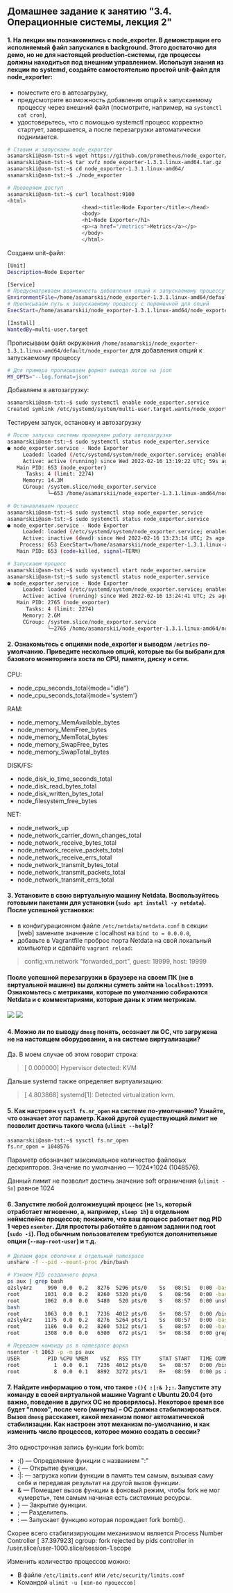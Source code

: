 ## Домашнее задание к занятию "3.4. Операционные системы, лекция 2"

#### 1. На лекции мы познакомились с node_exporter. В демонстрации его исполняемый файл запускался в background. Этого достаточно для демо, но не для настоящей production-системы, где процессы должны находиться под внешним управлением. Используя знания из лекции по systemd, создайте самостоятельно простой unit-файл для node_exporter:
- поместите его в автозагрузку,
- предусмотрите возможность добавления опций к запускаемому процессу через внешний файл (посмотрите, например, на `systemctl cat cron`),
- удостоверьтесь, что с помощью systemctl процесс корректно стартует, завершается, а после перезагрузки автоматически поднимается.

```bash
# Ставим и запускаем node_exporter
asamarskii@asm-tst:~$ wget https://github.com/prometheus/node_exporter/releases/download/v1.3.1/node_exporter-1.3.1.linux-amd64.tar.gz
asamarskii@asm-tst:~$ tar xvfz node_exporter-1.3.1.linux-amd64.tar.gz
asamarskii@asm-tst:~$ cd node_exporter-1.3.1.linux-amd64/
asamarskii@asm-tst:~$ ./node_exporter

# Проверяем доступ
asamarskii@asm-tst:~$ curl localhost:9100
<html>
                        <head><title>Node Exporter</title></head>
                        <body>
                        <h1>Node Exporter</h1>
                        <p><a href="/metrics">Metrics</a></p>
                        </body>
                        </html>
```

Создаем unit-файл:

```bash
[Unit]
Description=Node Exporter

[Service]
# Предусматриваем возможность добавления опций к запускаемому процессу через внешний файл
EnvironmentFile=/home/asamarskii/node_exporter-1.3.1.linux-amd64/default/node_exporter
# Прописываем путь к запускаемому процессу с переменной для опций
ExecStart=/home/asamarskii/node_exporter-1.3.1.linux-amd64/node_exporter $MY_OPTS

[Install]
WantedBy=multi-user.target
```
Прописываем файл окружения `/home/asamarskii/node_exporter-1.3.1.linux-amd64/default/node_exporter` для добавления опций к запускаемому процессу

```bash
# Для примера прописываем формат вывода логов на json
MY_OPTS="--log.format=json"
```

Добавляем в автозагрузку:

```bash
asamarskii@asm-tst:~$ sudo systemctl enable node_exporter.service
Created symlink /etc/systemd/system/multi-user.target.wants/node_exporter.service → /etc/systemd/system/node_exporter.service.
```

Тестируем запуск, остановку и автозагрузку

```bash
# После запуска системы проверяем работу автозагрузки
asamarskii@asm-tst:~$ sudo systemctl status node_exporter.service
● node_exporter.service - Node Exporter
     Loaded: loaded (/etc/systemd/system/node_exporter.service; enabled; vendor preset: enabled)
     Active: active (running) since Wed 2022-02-16 13:19:22 UTC; 59s ago
   Main PID: 653 (node_exporter)
      Tasks: 4 (limit: 2274)
     Memory: 14.3M
     CGroup: /system.slice/node_exporter.service
             └─653 /home/asamarskii/node_exporter-1.3.1.linux-amd64/node_exporter

# Останавливаем процесс
asamarskii@asm-tst:~$ sudo systemctl stop node_exporter.service
asamarskii@asm-tst:~$ sudo systemctl status node_exporter.service
● node_exporter.service - Node Exporter
     Loaded: loaded (/etc/systemd/system/node_exporter.service; enabled; vendor preset: enabled)
     Active: inactive (dead) since Wed 2022-02-16 13:23:14 UTC; 2s ago
    Process: 653 ExecStart=/home/asamarskii/node_exporter-1.3.1.linux-amd64/node_exporter (code=killed, signal=TERM)
   Main PID: 653 (code=killed, signal=TERM)

# Запускаем процесс
asamarskii@asm-tst:~$ sudo systemctl start node_exporter.service
asamarskii@asm-tst:~$ sudo systemctl status node_exporter.service
● node_exporter.service - Node Exporter
     Loaded: loaded (/etc/systemd/system/node_exporter.service; enabled; vendor preset: enabled)
     Active: active (running) since Wed 2022-02-16 13:24:41 UTC; 2s ago
   Main PID: 2765 (node_exporter)
      Tasks: 4 (limit: 2274)
     Memory: 2.6M
     CGroup: /system.slice/node_exporter.service
             └─2765 /home/asamarskii/node_exporter-1.3.1.linux-amd64/node_exporter
```

#### 2. Ознакомьтесь с опциями node_exporter и выводом `/metrics` по-умолчанию. Приведите несколько опций, которые вы бы выбрали для базового мониторинга хоста по CPU, памяти, диску и сети.

CPU:
- node_cpu_seconds_total{mode="idle"}
- node_cpu_seconds_total{mode='system'}

RAM:
- node_memory_MemAvailable_bytes
- node_memory_MemFree_bytes
- node_memory_MemTotal_bytes
- node_memory_SwapFree_bytes
- node_memory_SwapTotal_bytes

DISK/FS:
- node_disk_io_time_seconds_total
- node_disk_read_bytes_total
- node_disk_written_bytes_total
- node_filesystem_free_bytes

NET:
- node_network_up
- node_network_carrier_down_changes_total
- node_network_receive_bytes_total
- node_network_receive_packets_total
- node_network_receive_errs_total
- node_network_transmit_bytes_total
- node_network_transmit_packets_total
- node_network_transmit_errs_total

#### 3. Установите в свою виртуальную машину Netdata. Воспользуйтесь готовыми пакетами для установки (`sudo apt install -y netdata`). После успешной установки:
- в конфигурационном файле `/etc/netdata/netdata.conf` в секции [web] замените значение с localhost на `bind to = 0.0.0.0`,
- добавьте в Vagrantfile проброс порта Netdata на свой локальный компьютер и сделайте `vagrant reload`:
> config.vm.network "forwarded_port", guest: 19999, host: 19999

#### После успешной перезагрузки в браузере на своем ПК (не в виртуальной машине) вы должны суметь зайти на `localhost:19999`. Ознакомьтесь с метриками, которые по умолчанию собираются Netdata и с комментариями, которые даны к этим метрикам.

![](https://github.com/e2sly4rz/devops-netology/blob/main/images/netdata01.jpg)
![](https://github.com/e2sly4rz/devops-netology/blob/main/images/netdata02.jpg?raw=true)

#### 4. Можно ли по выводу `dmesg` понять, осознает ли ОС, что загружена не на настоящем оборудовании, а на системе виртуализации?

Да.
В моем случае об этом говорит строка:

> [    0.000000] Hypervisor detected: KVM

Дальше systemd также определяет виртуализацию:

> [    4.803868] systemd[1]: Detected virtualization kvm.

#### 5. Как настроен `sysctl fs.nr_open` на системе по-умолчанию? Узнайте, что означает этот параметр. Какой другой существующий лимит не позволит достичь такого числа (`ulimit --help`)?

```bash
asamarskii@asm-tst:~$ sysctl fs.nr_open
fs.nr_open = 1048576
```

Параметр обозначает максимальное количество файловых дескрипторов. Значение по умолчанию — 1024*1024 (1048576).

Данный лимит не позволит достичь значение soft ограничения (`ulimit -Sn`) равное 1024

#### 6. Запустите любой долгоживущий процесс (не `ls`, который отработает мгновенно, а, например, `sleep 1h`) в отдельном неймспейсе процессов; покажите, что ваш процесс работает под PID 1 через `nsenter`. Для простоты работайте в данном задании под root (`sudo -i`). Под обычным пользователем требуются дополнительные опции (`--map-root-user`) и т.д.

```bash
# Делаем форк оболочки в отдельный namespace
unshare -f --pid --mount-proc /bin/bash

# Узнаем PID созданного форка
ps aux | grep bash
e2sly4rz     990  0.0  0.2   8276  5296 pts/0    Ss   08:51   0:00 -bash
root        1031  0.0  0.2   8260  5320 pts/0    S    08:56   0:00 -bash
root        1062  0.0  0.0   5480   520 pts/0    S    08:57   0:00 unshare -f --pid --mount-proc /bin
bash
root        1063  0.0  0.1   7236  4012 pts/0    S+   08:57   0:00 /bin/bash
e2sly4rz    1175  0.0  0.2   8276  5264 pts/1    Ss   08:57   0:00 -bash
root        1186  0.0  0.2   8260  5312 pts/1    S    08:57   0:00 -bash
root        1308  0.0  0.0   6300   672 pts/1    S+   08:58   0:00 grep --color=auto bash

# Передаем команду ps в namespace форка
nsenter -t 1063 -p -m ps aux
USER         PID %CPU %MEM    VSZ   RSS TTY      STAT START   TIME COMMAND
root           1  0.0  0.1   7236  4012 pts/0    S+   08:57   0:00 /bin/bash
root           8  0.0  0.1   8892  3272 pts/1    R+   08:59   0:00 ps aux
```

#### 7. Найдите информацию о том, что такое `:(){ :|:& };:`. Запустите эту команду в своей виртуальной машине Vagrant с Ubuntu 20.04 (**это важно, поведение в других ОС не проверялось**). Некоторое время все будет "плохо", после чего (минуты) – ОС должна стабилизироваться. Вызов `dmesg` расскажет, какой механизм помог автоматической стабилизации. Как настроен этот механизм по-умолчанию, и как изменить число процессов, которое можно создать в сессии?

Это однострочная запись функции fork bomb:

- :() — Определение функции с названием ":"
- {  — Открытие функции.
- :|: — загрузка копии функции в память тем самым, вызывая саму себя и передавая результат на другой вызов функции.
- & — Помещает вызов функции в фоновый режим, чтобы fork не мог «умереть», тем самым начиная есть системные ресурсы.
- } — Закрытие функции.
- ; — Разделитель.
- : — Запускает функцию которая порождает fork bomb().

Скорее всего стабилизирующим механизмом является Process Number Controller
[   37.397923] cgroup: fork rejected by pids controller in /user.slice/user-1000.slice/session-1.scope


Изменить количество процессов можно:
- В файле  `/etc/limits.conf` или `/etc/security/limits.conf`
- Командой `ulimit -u [кол-во процессов]`
